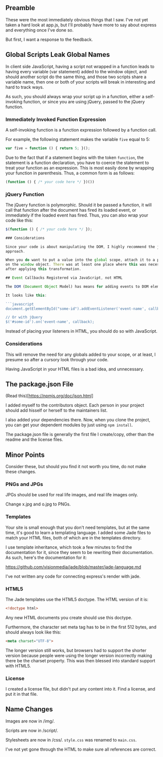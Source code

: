## Preamble

These were the most immediately obvious things that I saw. I've not yet
taken a hard look at app.js, but I'll probably have more to say about
express and everything once I've done so.

But first, I want a response to the feedback.

## Global Scripts Leak Global Names

In client side JavaScript, having a script not wrapped in a function leads to
having every variable (var statement) added to the window object, and should
another script do the same thing, and those two scripts share a variable name,
then one or both of your scripts will break in interesting and hard to track
ways.

As such, you should always wrap your script up in a function, either a
self-invoking function, or since you are using jQuery, passed to the jQuery
function.

### Immediately Invoked Function Expression

A self-invoking function is a function expression followed by a function call.

For example, the following statement makes the variable `five` equal to 5:

```javascript
var five = function () { return 5; }();
```

Due to the fact that if a statement begins with the token `function`, the
statement is a function declaration, you have to coerce the statement to
treat your function as an expression. This is most easily done by wrapping
your function in parenthesis. Thus, a common form is as follows:

```javascript
(function () { /* your code here */ })())
```

### jQuery Function

The jQuery function is polymorphic. Should it be passed a function, it will
call that function after the document has fired its loaded event, or
immediately if the loaded event has fired. Thus, you can also wrap your code
like this:

```javascript
$(function () { /* your code here */ });

### Considerations

Since your code is about manipulating the DOM, I highly recommend the jQuery
approach.

When you do want to put a value into the global scope, attach it to a property
on the window object. There was at least one place where this was necessary
after applying this transformation.

## Event Callbacks Registered via JavaScript, not HTML

The DOM (Document Object Model) has means for adding events to DOM elements.

It looks like this:

```javascript
document.getElementById("some-id").addEventListener('event-name', callback);

// Or with jQuery
$('#some-id').on('event-name', callback);
```

Instead of placing your listeners in HTML, you should do so with JavaScript.

### Considerations

This will remove the need for any globals added to your scope, or at least,
I presume so after a cursory look through your code.

Having JavaScript in your HTML files is a bad idea, and unnecessary.

## The package.json File

(Read this)[https://npmjs.org/doc/json.html]

I added myself to the contributors object. Each person in your project should
add hisself or herself to the maintainers list.

I also added your dependencies there. Now, when you clone the project, you
can get your dependent modules by just using `npm install`.

The package.json file is generally the first file I create/copy, other than
the readme and the license files.

## Minor Points

Consider these, but should you find it not worth you time, do not make these
changes.

### PNGs and JPGs

JPGs should be used for real life images, and real life images only.

Change x.jpg and o.jpg to PNGs.

### Templates

Your site is small enough that you don't need templates, but at the same time,
it's good to learn a templating language. I added some Jade files to match
your HTML files, both of which are in the templates directory.

I use template inheritance, which took a few minutes to find the documentation
for it, since they seem to be rewriting their documentation. As such, here's
the documentation for it:

https://github.com/visionmedia/jade/blob/master/jade-language.md

I've not written any code for connecting express's render with jade.

### HTML5

The Jade templates use the HTML5 doctype. The HTML version of it is:

```html
<!doctype html>
```

Any new HTML documents you create should use this doctype.

Furthermore, the character set meta tag has to be in the first 512 bytes, and
should always look like this:

```html
<meta charset="UTF-8">
```

The longer version still works, but browsers had to support the shorter version
because people were using the longer version incorrectly making there be the
charset property. This was then blessed into standard support with HTML5.

### License

I created a license file, but didn't put any content into it. Find a license,
and put it in that file.

## Name Changes

Images are now in /img/.

Scripts are now in /script/.

Stylesheets are now in /css/. `style.css` was renamed to `main.css`.

I've not yet gone through the HTML to make sure all references are correct.